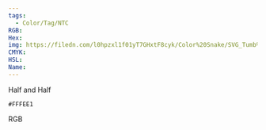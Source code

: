 ```yaml
---
tags:
  - Color/Tag/NTC
RGB:
Hex:
img: https://filedn.com/l0hpzxl1f01yT7GHxtF8cyk/Color%20Snake/SVG_Tumb%20Mass%20No%20Name/FFFEE1.svg
CMYK:
HSL:
Name:
---
```

Half and Half
```palette
#FFFEE1
```
RGB
